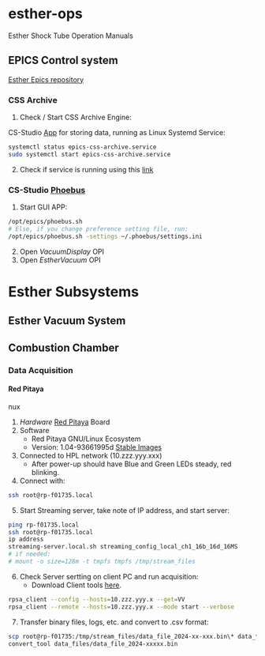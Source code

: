 # esther-ops
Esther Shock Tube Operation Manuals

## EPICS Control system 

[Esther Epics repository](https://github.com/ipfn-hpl/esther-epics)

### CSS Archive

1. Check / Start CSS Archive Engine:

CS-Studio [App](https://cs-studio.sourceforge.net/docbook/ch11.html)  for storing data, running as Linux Systemd Service:

```bash
systemctl status epics-css-archive.service
sudo systemctl start epics-css-archive.service
``` 
2. Check if service is running using this [link](http://localhost:4812/main)

### CS-Studio [Phoebus](https://controlssoftware.sns.ornl.gov/css_phoebus/)
1. Start GUI APP: 
```bash
/opt/epics/phoebus.sh
# Else, if you change preference setting file, run:
/opt/epics/phoebus.sh -settings ~/.phoebus/settings.ini
``` 
2. Open *VacuumDisplay* OPI
3. Open *EstherVacuum* OPI


# Esther Subsystems

## Esther Vacuum System

## Combustion Chamber

### Data Acquisition

#### Red Pitaya
nux 
1. *Hardware* [Red Pitaya](https://redpitaya.com/stemlab-125-14/) Board
2. Software
    * Red Pitaya GNU/Linux Ecosystem
    * Version: 1.04-93661995d [Stable Images](https://downloads.redpitaya.com/downloads/STEMlab-125-1x)
3. Connected to HPL network (10.zzz.yyy.xxx)
    * After power-up should have Blue and Green LEDs steady, red blinking.
4. Connect with:

```bash
ssh root@rp-f01735.local
``` 

5. Start Streaming server, take note of IP address, and start server:
 ```bash
ping rp-f01735.local
ssh root@rp-f01735.local
ip address
streaming-server.local.sh streaming_config_local_ch1_16b_16d_16MS
# if needed:
# mount -o size=128m -t tmpfs tmpfs /tmp/stream_files
``` 
6. Check Server sertting on client PC and run acquisition:
    * Download Client tools [here](https://downloads.redpitaya.com/downloads/Clients/streaming).
 ```bash
rpsa_client --config --hosts=10.zzz.yyy.x --get=VV
rpsa_client --remote --hosts=10.zzz.yyy.x --mode start --verbose
``` 
7. Transfer binary files, logs, etc. and convert to .csv format:
```bash
scp root@rp-f01735:/tmp/stream_files/data_file_2024-xx-xxx.bin\* data_files/
convert_tool data_files/data_file_2024-xxxxx.bin
``` 





